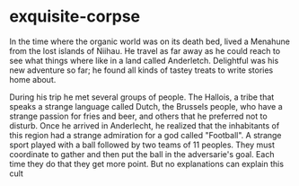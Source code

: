 # exquisite-corpse
In the time where the organic world was on its death bed, lived a Menahune from the lost islands of Niihau.
He travel as far away as he could reach to see what things where like in a land called Anderletch.
Delightful was his new adventure so far; he found all kinds of tastey treats to write stories home about.

During his trip he met several groups of people. The Hallois, a tribe that speaks a strange language called Dutch, 
the Brussels people, who have a strange passion for fries and beer, and others that he preferred not to disturb. 
Once he arrived in Anderlecht, he realized that the inhabitants of this region had a strange admiration for a god called "Football".
A strange sport played with a ball followed by two teams of 11 peoples.
They must coordinate to gather and then put the ball in the adversarie's goal. Each time
they do that they get more point. But no explanations can explain this cult
